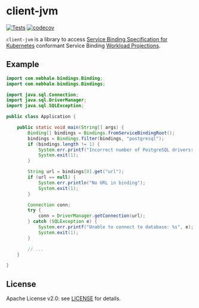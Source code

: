 # client-jvm

[![Tests](https://github.com/nebhale/client-jvm/workflows/Tests/badge.svg?branch=main)](https://github.com/nebhale/client-jvm/actions/workflows/tests.yaml)
[![codecov](https://codecov.io/gh/nebhale/client-jvm/branch/main/graph/badge.svg)](https://codecov.io/gh/nebhale/client-jvm)

`client-jvm` is a library to access [Service Binding Specification for Kubernetes](https://servicebinding.io/spec/core/1.1.0/)  conformant Service Binding [Workload Projections](https://servicebinding.io/spec/core/1.1.0/#workload-projection).

## Example

```java
import com.nebhale.bindings.Binding;
import com.nebhale.bindings.Bindings;

import java.sql.Connection;
import java.sql.DriverManager;
import java.sql.SQLException;

public class Application {

    public static void main(String[] args) {
        Binding[] bindings = Bindings.fromServiceBindingRoot();
        bindings = Bindings.filter(bindings, "postgresql");
        if (bindings.length != 1) {
            System.err.printf("Incorrect number of PostgreSQL drivers: %d\n", bindings.length);
            System.exit(1);
        }

        String url = bindings[0].get("url");
        if (url == null) {
            System.err.println("No URL in binding");
            System.exit(1);
        }

        Connection conn;
        try {
            conn = DriverManager.getConnection(url);
        } catch (SQLException e) {
            System.err.printf("Unable to connect to database: %s", e);
            System.exit(1);
        }

        // ...
    }

}
```

## License

Apache License v2.0: see [LICENSE](./LICENSE) for details.
